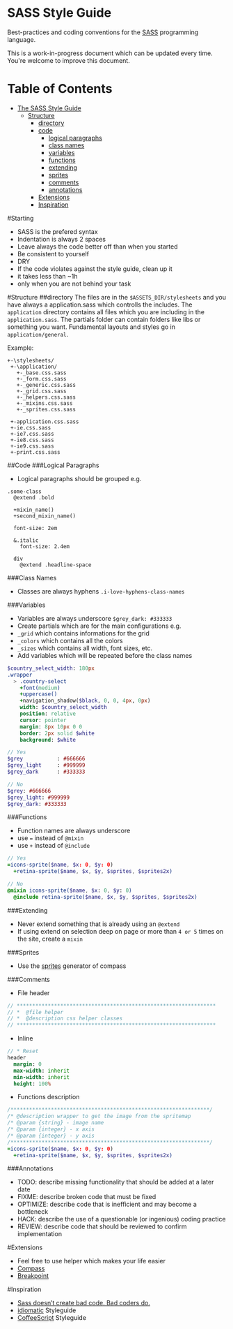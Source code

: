 SASS Style Guide
================

Best-practices and coding conventions for the [SASS](http://sass-lang.com) programming language.

This is a work-in-progress document which can be updated every time. You're welcome to improve this document.

# Table of Contents

* [The SASS Style Guide](#starting)
  * [Structure](#structure)
    * [directory](#directory)
    * [code](#code)
      * [logical paragraphs](#logical_paragraphs)
      * [class names](#class_names)
      * [variables](#variables)
      * [functions](#functions)
      * [extending](#extending)
      * [sprites](#sprites)
      * [comments](#comments)
      * [annotations](#annotations)
    * [Extensions](#extensions)
    * [Inspiration](#inspiration)

#Starting
* SASS is the prefered syntax
* Indentation is always 2 spaces
* Leave always the code better off than when you started
* Be consistent to yourself
* DRY
* If the code violates against the style guide, clean up it
 * it takes less than ~1h
 * only when you are not behind your task

#Structure
##directory
The files are in the ```$ASSETS_DIR/stylesheets``` and you have always a application.sass which controlls the includes.
The ```application``` directory contains all files which you are including in the ```application.sass```. The partials folder can contain folders like libs or something you want. Fundamental layouts and styles go in ```application/general```.

Example:

```
+-\stylesheets/
 +-\application/
   +-_base.css.sass
   +-_form.css.sass
   +-_generic.css.sass
   +-_grid.css.sass
   +-_helpers.css.sass
   +-_mixins.css.sass
   +-_sprites.css.sass
 
 +-application.css.sass
 +-ie.css.sass
 +-ie7.css.sass
 +-ie8.css.sass
 +-ie9.css.sass
 +-print.css.sass
```
##Code
###Logical Paragraphs
* Logical paragraphs should be grouped e.g.
```
.some-class
  @extend .bold

  +mixin_name()
  +second_mixin_name()

  font-size: 2em

  &.italic
    font-size: 2.4em

  div
    @extend .headline-space
```

###Class Names
* Classes are always hyphens ```.i-love-hyphens-class-names```

###Variables
* Variables are always underscore ```$grey_dark: #333333```
* Create partials which are for the main configurations e.g.
 * ```_grid``` which contains informations for the grid
 * ```_colors``` which contains all the colors
 * ```_sizes``` which contains all width, font sizes, etc.
* Add variables which will be repeated before the class names

```sass
$country_select_width: 180px
.wrapper
  > .country-select
    +font(medium)
    +uppercase()
    +navigation_shadow($black, 0, 0, 4px, 0px)
    width: $country_select_width
    position: relative
    cursor: pointer
    margin: 8px 10px 0 0
    border: 2px solid $white
    background: $white    
```

```sass
// Yes
$grey           : #666666
$grey_light     : #999999
$grey_dark      : #333333

// No
$grey: #666666
$grey_light: #999999
$grey_dark: #333333

```

###Functions
* Function names are always underscore
* use ```=``` instead of ```@mixin```
* use ```+``` instead of ```@include```

```sass
// Yes
=icons-sprite($name, $x: 0, $y: 0)
  +retina-sprite($name, $x, $y, $sprites, $sprites2x)

// No
@mixin icons-sprite($name, $x: 0, $y: 0)
  @include retina-sprite($name, $x, $y, $sprites, $sprites2x)
```
###Extending
* Never extend something that is already using an ```@extend```
* If using extend on selection deep on page or more than ```4 or 5``` times on the site, create a ```mixin```

###Sprites
* Use the [sprites](http://compass-style.org/reference/compass/utilities/sprites/) generator of compass

###Comments
* File header

```sass
// ****************************************************************
// *  @file helper
// *  @description css helper classes
// ****************************************************************
```
* Inline

```sass
// * Reset
header
  margin: 0
  max-width: inherit
  min-width: inherit
  height: 100%
```
* Functions description

```sass
/****************************************************************/
/* @description wrapper to get the image from the spritemap
/* @param {string} - image name
/* @param {integer} - x axis
/* @param {integer} - y axis
/****************************************************************/
=icons-sprite($name, $x: 0, $y: 0)
  +retina-sprite($name, $x, $y, $sprites, $sprites2x)
```
###Annotations
* TODO: describe missing functionality that should be added at a later date
* FIXME: describe broken code that must be fixed
* OPTIMIZE: describe code that is inefficient and may become a bottleneck
* HACK: describe the use of a questionable (or ingenious) coding practice
* REVIEW: describe code that should be reviewed to confirm implementation

#Extensions
* Feel free to use helper which makes your life easier
* [Compass](http://compass-style.org/)
* [Breakpoint](http://breakpoint-sass.com/)

#Inspiration
* [Sass doesn’t create bad code. Bad coders do.](http://thesassway.com/articles/sass-doesnt-create-bad-code-bad-coders-do)
* [idiomatic](https://github.com/rwldrn/idiomatic.js/) Styleguide
* [CoffeeScript](https://github.com/polarmobile/coffeescript-style-guide) Styleguide

